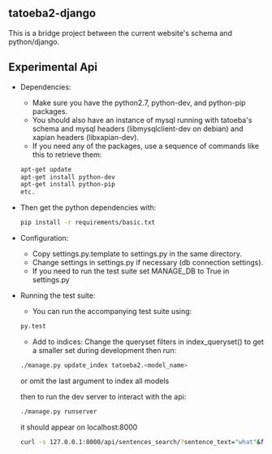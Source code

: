 tatoeba2-django
---------------

This is a bridge project between the current website's schema and python/django.


  ## Experimental Api

  - Dependencies:
    - Make sure you have the python2.7, python-dev, and python-pip packages.
    - You should also have an instance of mysql running with tatoeba's schema and mysql headers (libmysqlclient-dev on debian) and xapian headers (libxapian-dev).
    - If you need any of the packages, use a sequence of commands like this to retrieve them:
    ```sh
    apt-get update
    apt-get install python-dev
    apt-get install python-pip
    etc.
    ```
  - Then get the python dependencies with:
    ```sh
    pip install -r requirements/basic.txt
    ```

- Configuration:
  - Copy settings.py.template to settings.py in the same directory.
  - Change settings in settings.py if necessary (db connection settings).
  - If you need to run the test suite set MANAGE_DB to True in settings.py


- Running the test suite:
  - You can run the accompanying test suite using:
  ```sh
  py.test
  ```

  - Add to indices:
    Change the queryset filters in index_queryset() to get a smaller set
    during development then run:

  ```sh
  ./manage.py update_index tatoeba2.<model_name>
  ```

  or omit the last argument to index all models

  then to run the dev server to interact with the api:

  ```sh
  ./manage.py runserver
  ```

  it should appear on localhost:8000

  ```sh
  curl -s 127.0.0.1:8000/api/sentences_search/?sentence_text="what"&format=json
  ```
